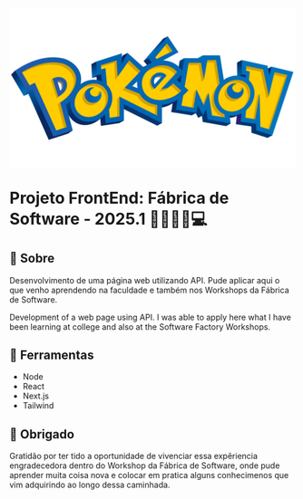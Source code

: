 <h1 aling="center">
<img src="./public/image/pokemon-logo.png"/>
<p>Projeto FrontEnd: Fábrica de Software - 2025.1 🐱‍💻👨‍💻💻</p>
</h1>

## 📝 Sobre

Desenvolvimento de uma página web utilizando API. Pude aplicar aqui o que venho aprendendo na faculdade e também nos Workshops da Fábrica de Software.

Development of a web page using API. I was able to apply here what I have been learning at college and also at the Software Factory Workshops.

## 🔨 Ferramentas

- Node
- React
- Next.js
- Tailwind

## 🙌 Obrigado

Gratidão por ter tido a oportunidade de vivenciar essa expêriencia engradecedora dentro do Workshop da Fábrica de Software, onde pude aprender muita coisa nova e colocar em pratica alguns conhecimenos que vim adquirindo ao longo dessa caminhada. 